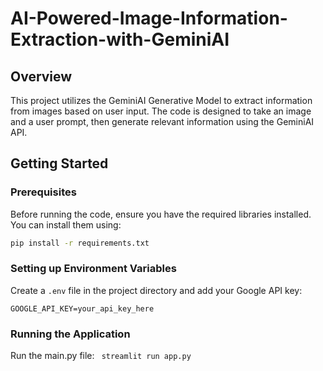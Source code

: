 # AI-Powered-Image-Information-Extraction-with-GeminiAI

## Overview

This project utilizes the GeminiAI Generative Model to extract information from images based on user input. The code is designed to take an image and a user prompt, then generate relevant information using the GeminiAI API.

## Getting Started

### Prerequisites

Before running the code, ensure you have the required libraries installed. You can install them using:

```bash
pip install -r requirements.txt
```

### Setting up Environment Variables

Create a `.env` file in the project directory and add your Google API key:

```dotenv
GOOGLE_API_KEY=your_api_key_here
```

### Running the Application
Run the main.py file:
``` streamlit run app.py```
